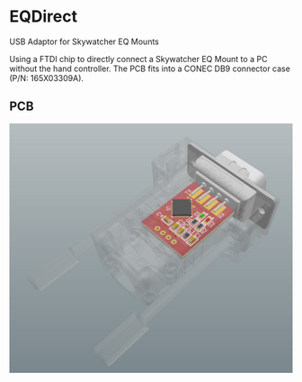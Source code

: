 # EQDirect
USB Adaptor for Skywatcher EQ Mounts

Using a FTDI chip to directly connect a Skywatcher EQ Mount to a PC without the hand controller. The PCB fits into a CONEC DB9 connector case (P/N: 165X03309A).

## PCB
![3D Rendering](eqdirect.png)
